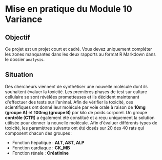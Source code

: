 # Mise en pratique du Module 10 Variance

## Objectif

Ce projet est un projet court et cadré. Vous devez uniquement compléter les zones manquantes dans les deux rapports au format R Markdown dans le dossier `analysis`.

## Situation 

Des chercheurs viennent de synthétiser une nouvelle molécule dont ils souhaitent évaluer la toxicité. Les premières phases de test sur culture cellulaire se sont révélées prometteuses et ils décident maintenant d'effectuer des tests sur l'animal. Afin de vérifier la toxicité, ces scientifiques ont donné leur molécule par voie orale à raison de **10mg (groupe A)** et **100mg (groupe B)** par kilo de poids corporel. Un groupe **contrôle (CTR)** a également été constitué et a reçu uniquement la solution utilisée pour donner la nouvelle molécule. Afin d'évaluer différents types de toxicité, les paramètres suivants ont été dosés sur 20 des 40 rats qui composent chacun des groupes : 

+ Fonction hepatique : **ALT, AST, ALP**
+ Fonction cardiaque : **CK_MB**
+ Fonction rénale : **Créatinine**
